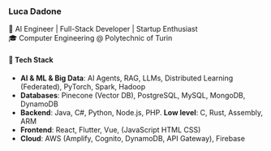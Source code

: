 ### Luca Dadone 
🚀 AI Engineer | Full-Stack Developer | Startup Enthusiast  
🎓 Computer Engineering @ Polytechnic of Turin  
<!--🏆 Winner of Astra Incubator Pitch Competition | I3P Startup Academy | GEN NEXT-->

#### 🔧 Tech Stack  
- **AI & ML & Big Data**: AI Agents, RAG, LLMs, Distributed Learning (Federated), PyTorch, Spark, Hadoop
- **Databases**:  Pinecone (Vector DB), PostgreSQL, MySQL, MongoDB, DynamoDB
- **Backend**: Java, C#, Python, Node.js, PHP.     **Low level**: C, Rust, Assembly, ARM
- **Frontend**: React, Flutter, Vue, (JavaScript HTML CSS)
- **Cloud**: AWS (Amplify, Cognito, DynamoDB, API Gateway), Firebase


